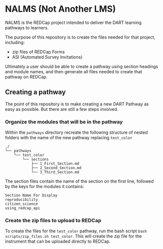# NALMS (Not Another LMS)
NALMS is the REDCap project intended to deliver the DART learning pathways to learners.

The purpose of this repository is to create the files needed for that project, including:
- zip files of REDCap Forms
- ASI (Automated Survey Invitations)

Ultimately a user should be able to create a pathway using section headings and module names, and then generate all files needed to create that pathway on REDCap.

## Creating a pathway

The point of this repository is to make creating a new DART Pathway as easy as possible. But there are still a few steps involved.

### Organize the modules that will be in the pathway

Within the `pathways` directory recreate the following structure of nested folders with the name of the new pathway replacing `test_color`

```
./
└── pathways
    └── test_color
        └── sections
            ├── 1_First_Section.md
            ├── 2_Second_Section.md
            └── 3_Third_Section.md
```

The section files contain the name of the section on the first line, followed by the keys for the modules it contains:

```
Section Name For Display
reproducibility
citizen_science
using_redcap_api
```

### Create the zip files to upload to REDCap

To create the files for the `test_color` pathway, run the bash script `bash scripts/zip_files.sh test_color`. This will create the zip file for the instrument that can be uploaded directly to REDCap.

